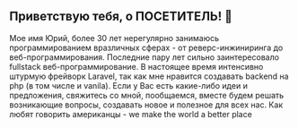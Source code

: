 ## Приветствую тебя, о  ПОСЕТИТЕЛЬ! 👋

<!--
**Cppguv/Cppguv** is a ✨ _special_ ✨ repository because its `README.md` (this file) appears on your GitHub profile.

Here are some ideas to get you started:

- 🔭 I’m currently working on ...
- 🌱 I’m currently learning ...
- 👯 I’m looking to collaborate on ...
- 🤔 I’m looking for help with ...
- 💬 Ask me about ...
- 📫 How to reach me: ...
- 😄 Pronouns: ...
- ⚡ Fun fact: ...
-->
Мое имя Юрий, более 30 лет нерегулярно занимаюсь программированием вразличных сферах - от реверс-инжиниринга до веб-программирования.
Последние пару лет сильно заинтересовало fullstack веб-программирование. В настоящее время интенсивно штурмую фрейворк Laravel, так
как мне нравится создавать backend на php (в том числе и vanila).
Если у Вас есть какие-либо идеи и предложения, свяжитесь со мной, пообщаемся, вместе будем решать возникающие вопросы, создавать новое
и полезное для всех нас. Как любят говорить американцы - we make the world a better place
